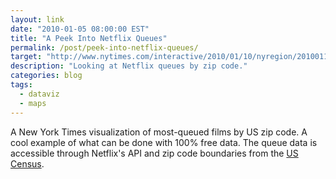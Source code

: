 ```yaml
---
layout: link
date: "2010-01-05 08:00:00 EST"
title: "A Peek Into Netflix Queues"
permalink: /post/peek-into-netflix-queues/
target: "http://www.nytimes.com/interactive/2010/01/10/nyregion/20100110-netflix-map.html"
description: "Looking at Netflix queues by zip code."
categories: blog
tags:
  - dataviz
  - maps
---
```


A New York Times visualization of most-queued films by US zip code. A cool example of what can be done with 100% free data. The queue data is accessible through Netflix's API and zip code boundaries from the [US Census](https://www.census.gov/geo/maps-data/data/tiger.html).
